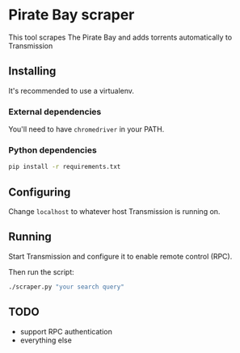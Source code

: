# Pirate Bay scraper
This tool scrapes The Pirate Bay and adds torrents automatically to Transmission

## Installing
It's recommended to use a virtualenv.

### External dependencies
You'll need to have `chromedriver` in your PATH.

### Python dependencies
```bash
pip install -r requirements.txt
```

## Configuring
Change `localhost` to whatever host Transmission is running on.

## Running
Start Transmission and configure it to enable remote control (RPC).

Then run the script:
```bash
./scraper.py "your search query"
```

## TODO
- support RPC authentication
- everything else
